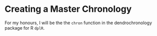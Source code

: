 # Creating a Master Chronology

For my honours, I will be the the ```chron``` function in the dendrochronology package for R ```dplR```.  
